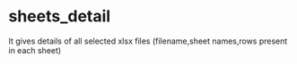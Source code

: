 # sheets_detail
It gives details of all selected xlsx files (filename,sheet names,rows present in each sheet)
